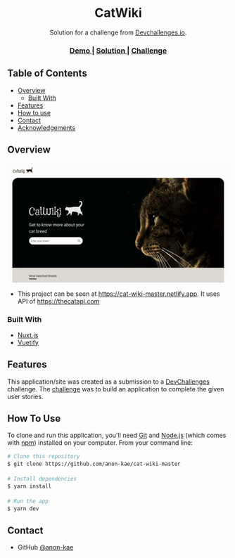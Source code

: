 <!-- Please update value in the {}  -->

<h1 align="center">CatWiki</h1>

<div align="center">
   Solution for a challenge from  <a href="http://devchallenges.io" target="_blank">Devchallenges.io</a>.
</div>

<div align="center">
  <h3>
    <a href="https://catwiki.netlify.app/">
      Demo
    </a>
    <span> | </span>
    <a href="https://devchallenges.io/solutions/78CENg7Ag8Xhb2Zn5osF">
      Solution
    </a>
    <span> | </span>
    <a href="https://legacy.devchallenges.io/challenges/f4NJ53rcfgrP6sBMD2jt">
      Challenge
    </a>
  </h3>
</div>

<!-- TABLE OF CONTENTS -->

## Table of Contents

- [Overview](#overview)
  - [Built With](#built-with)
- [Features](#features)
- [How to use](#how-to-use)
- [Contact](#contact)
- [Acknowledgements](#acknowledgements)

<!-- OVERVIEW -->

## Overview

![](https://raw.githubusercontent.com/anon-kae/cat-wiki-master/master/assets/ScreenRecording.gif)

- This project can be seen at https://cat-wiki-master.netlify.app. It uses API of https://thecatapi.com

### Built With

<!-- This section should list any major frameworks that you built your project using. Here are a few examples.-->

- [Nuxt.js](https://nuxtjs.org/)
- [Vuetify](https://vuetifyjs.com/en/getting-started/installation/)

## Features

<!-- List the features of your application or follow the template. Don't share the figma file here :) -->

This application/site was created as a submission to a [DevChallenges](https://devchallenges.io/challenges) challenge. The [challenge](https://devchallenges.io/challenges/O2iGT9yBd6xZBrOcVirx) was to build an application to complete the given user stories.

## How To Use

<!-- Example: -->

To clone and run this application, you'll need [Git](https://git-scm.com) and [Node.js](https://nodejs.org/en/download/) (which comes with [npm](http://npmjs.com)) installed on your computer. From your command line:

```bash
# Clone this repository
$ git clone https://github.com/anon-kae/cat-wiki-master

# Install dependencies
$ yarn install

# Run the app
$ yarn dev
```

## Contact

- GitHub [@anon-kae](https://github.com/anon-kae)

